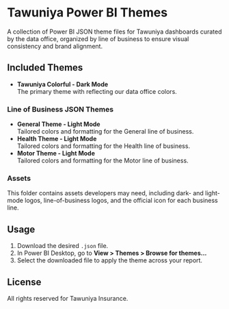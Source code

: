 # Tawuniya Power BI Themes

A collection of Power BI JSON theme files for Tawuniya dashboards curated by the data office, organized by line of business to ensure visual consistency and brand alignment.

## Included Themes

- **Tawuniya Colorful - Dark Mode**  
  The primary theme with reflecting our data office colors.

### Line of Business JSON Themes

- **General Theme - Light Mode**  
  Tailored colors and formatting for the General line of business.
- **Health Theme - Light Mode**  
  Tailored colors and formatting for the Health line of business.
- **Motor Theme - Light Mode**  
  Tailored colors and formatting for the Motor line of business.

### Assets

This folder contains assets developers may need, including dark- and light-mode logos, line-of-business logos, and the official icon for each business line.

## Usage

1. Download the desired `.json` file.
2. In Power BI Desktop, go to **View > Themes > Browse for themes...**
3. Select the downloaded file to apply the theme across your report.

## License

All rights reserved for Tawuniya Insurance.
